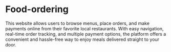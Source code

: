 # Food-ordering
This website allows users to browse menus, place orders, and make payments online from their favorite local restaurants. With easy navigation, real-time order tracking, and multiple payment options, the platform offers a convenient and hassle-free way to enjoy meals delivered straight to your door.
